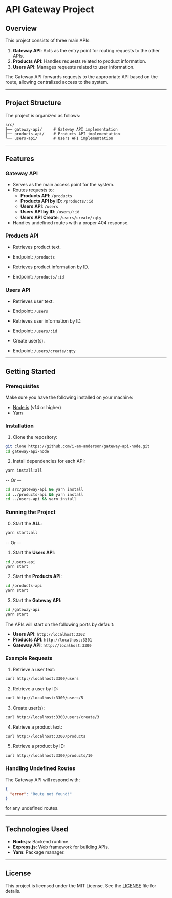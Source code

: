 # API Gateway Project

## Overview

This project consists of three main APIs:

1. **Gateway API**: Acts as the entry point for routing requests to the other APIs.
2. **Products API**: Handles requests related to product information.
3. **Users API**: Manages requests related to user information.

The Gateway API forwards requests to the appropriate API based on the route, allowing centralized access to the system.

---

## Project Structure

The project is organized as follows:

```
src/
├── gateway-api/     # Gateway API implementation
├── products-api/    # Products API implementation
└── users-api/       # Users API implementation
```

---

## Features

### Gateway API

- Serves as the main access point for the system.
- Routes requests to:
  - **Products API**: `/products`
  - **Products API by ID**: `/products/:id`
  - **Users API**: `/users`
  - **Users API by ID**: `/users/:id`
  - **Users API Create**: `/users/create/:qty`
- Handles undefined routes with a proper 404 response.

### Products API

- Retrieves product text.
- Endpoint: `/products`

- Retrieves product information by ID.
- Endpoint: `/products/:id`

### Users API

- Retrieves user text.
- Endpoint: `/users`

- Retrieves user information by ID.
- Endpoint: `/users/:id`

- Create user(s).
- Endpoint: `/users/create/:qty`

---

## Getting Started

### Prerequisites

Make sure you have the following installed on your machine:

- [Node.js](https://nodejs.org/) (v14 or higher)
- [Yarn](https://yarnpkg.com/)

### Installation

1. Clone the repository:

```bash
git clone https://github.com/i-am-anderson/gateway-api-node.git
cd gateway-api-node
```

2. Install dependencies for each API:

```bash
yarn install:all
```

-- Or --

```bash
cd src/gateway-api && yarn install
cd ../products-api && yarn install
cd ../users-api && yarn install
```

### Running the Project

0. Start the **ALL**:

```bash
yarn start:all
```

-- Or --

1. Start the **Users API**:

```bash
cd /users-api
yarn start
```

2. Start the **Products API**:

```bash
cd /products-api
yarn start
```

3. Start the **Gateway API**:

```bash
cd /gateway-api
yarn start
```

The APIs will start on the following ports by default:

- **Users API**: `http://localhost:3302`
- **Products API**: `http://localhost:3301`
- **Gateway API**: `http://localhost:3300`

### Example Requests

1. Retrieve a user text:

```bash
curl http://localhost:3300/users
```

2. Retrieve a user by ID:

```bash
curl http://localhost:3300/users/5
```

3. Create user(s):

```bash
curl http://localhost:3300/users/create/3
```

4. Retrieve a product text:

```bash
curl http://localhost:3300/products
```

5. Retrieve a product by ID:

```bash
curl http://localhost:3300/products/10
```

### Handling Undefined Routes

The Gateway API will respond with:

```json
{
  "error": "Route not found!"
}
```

for any undefined routes.

---

## Technologies Used

- **Node.js**: Backend runtime.
- **Express.js**: Web framework for building APIs.
- **Yarn**: Package manager.

---

## License

This project is licensed under the MIT License. See the [LICENSE](LICENSE) file for details.
